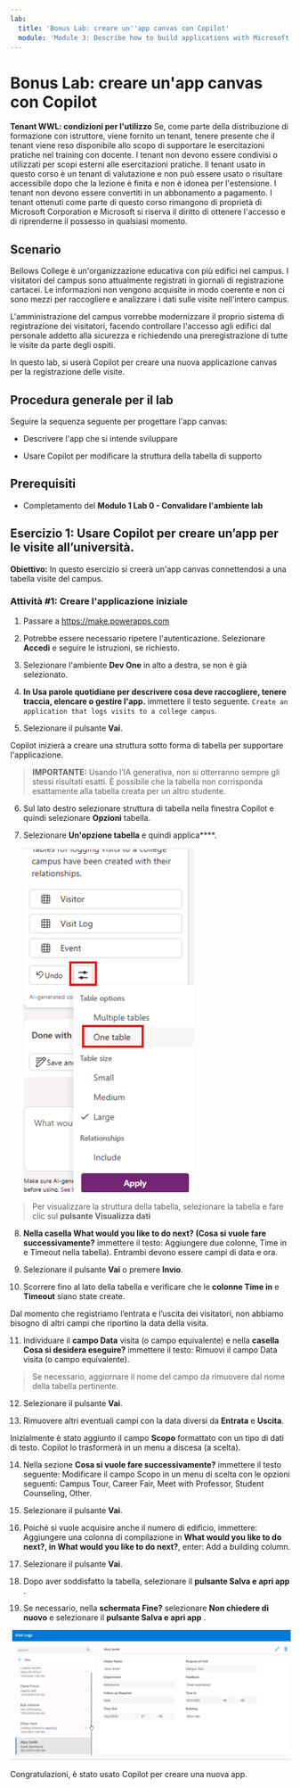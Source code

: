 ```yaml
---
lab:
  title: 'Bonus Lab: creare un''app canvas con Copilot'
  module: 'Module 3: Describe how to build applications with Microsoft Power Apps'
---
```


# Bonus Lab: creare un'app canvas con Copilot

**Tenant WWL: condizioni per l'utilizzo** Se, come parte della distribuzione di formazione con istruttore, viene fornito un tenant, tenere presente che il tenant viene reso disponibile allo scopo di supportare le esercitazioni pratiche nel training con docente. I tenant non devono essere condivisi o utilizzati per scopi esterni alle esercitazioni pratiche. Il tenant usato in questo corso è un tenant di valutazione e non può essere usato o risultare accessibile dopo che la lezione è finita e non è idonea per l'estensione. I tenant non devono essere convertiti in un abbonamento a pagamento. I tenant ottenuti come parte di questo corso rimangono di proprietà di Microsoft Corporation e Microsoft si riserva il diritto di ottenere l'accesso e di riprenderne il possesso in qualsiasi momento. 

## Scenario

Bellows College è un'organizzazione educativa con più edifici nel campus. I visitatori del campus sono attualmente registrati in giornali di registrazione cartacei. Le informazioni non vengono acquisite in modo coerente e non ci sono mezzi per raccogliere e analizzare i dati sulle visite nell'intero campus.

L'amministrazione del campus vorrebbe modernizzare il proprio sistema di registrazione dei visitatori, facendo controllare l'accesso agli edifici dal personale addetto alla sicurezza e richiedendo una preregistrazione di tutte le visite da parte degli ospiti.

In questo lab, si userà Copilot per creare una nuova applicazione canvas per la registrazione delle visite. 

## Procedura generale per il lab

Seguire la sequenza seguente per progettare l'app canvas:

- Descrivere l'app che si intende sviluppare

- Usare Copilot per modificare la struttura della tabella di supporto

 ## Prerequisiti

- Completamento del **Modulo 1 Lab 0 - Convalidare l'ambiente lab**

## Esercizio 1: Usare Copilot per creare un’app per le visite all’università.

**Obiettivo:** In questo esercizio si creerà un'app canvas connettendosi a una tabella visite del campus.

### Attività \#1: Creare l'applicazione iniziale

1. Passare a https://make.powerapps.com

2. Potrebbe essere necessario ripetere l'autenticazione. Selezionare **Accedi** e seguire le istruzioni, se richiesto.

3. Selezionare l'ambiente **Dev One** in alto a destra, se non è già selezionato.

4. **In Usa parole quotidiane per descrivere cosa deve raccogliere, tenere traccia, elencare o gestire l'app.** immettere il testo seguente. `Create an application that logs visits to a college campus`. 

5. Selezionare il pulsante **Vai**.

Copilot inizierà a creare una struttura sotto forma di tabella per supportare l'applicazione. 

> **IMPORTANTE:** Usando l’IA generativa, non si otterranno sempre gli stessi risultati esatti. È possibile che la tabella non corrisponda esattamente alla tabella creata per un altro studente. 

6. Sul lato destro selezionare struttura di tabella nella finestra Copilot e quindi selezionare **Opzioni** tabella.

7. Selezionare **Un'opzione tabella** e quindi applica****.
 
    ![Screenshot della struttura Table appena creata](media/bonus-lab-tablestr.png)


> Per visualizzare la struttura della tabella, selezionare la tabella e fare clic sul **pulsante Visualizza dati** 

8. **Nella casella What would you like to do next? (Cosa si vuole fare successivamente?** immettere il testo: Aggiungere due colonne, Time in e Timeout nella tabella). Entrambi devono essere campi di data e ora. 

9. Selezionare il pulsante **Vai** o premere **Invio**. 

10. Scorrere fino al lato della tabella e verificare che le **colonne Time in** e **Timeout** siano state create. 

Dal momento che registriamo l’entrata e l’uscita dei visitatori, non abbiamo bisogno di altri campi che riportino la data della visita. 

11. Individuare il **campo Data** visita (o campo equivalente) e nella **casella Cosa si desidera eseguire?** immettere il testo: Rimuovi il campo Data visita (o campo equivalente). 

>Se necessario, aggiornare il nome del campo da rimuovere dal nome della tabella pertinente.

12. Selezionare il pulsante **Vai**. 

13. Rimuovere altri eventuali campi con la data diversi da **Entrata** e **Uscita**. 

Inizialmente è stato aggiunto il campo **Scopo** formattato con un tipo di dati di testo. Copilot lo trasformerà in un menu a discesa (a scelta). 

14. Nella sezione **Cosa si vuole fare successivamente?** immettere il testo seguente: Modificare il campo Scopo in un menu di scelta con le opzioni seguenti: Campus Tour, Career Fair, Meet with Professor, Student Counseling, Other. 

15. Selezionare il pulsante **Vai**. 

16. Poiché si vuole acquisire anche il numero di edificio, immettere: Aggiungere una colonna di compilazione in **What would you like to do next?, in What would you like to do next?**, enter: Add a building column. 

17. Selezionare il pulsante **Vai**. 

18. Dopo aver soddisfatto la tabella, selezionare il **pulsante Salva e apri app** . 

19. Se necessario, nella **schermata Fine?** selezionare **Non chiedere di nuovo** e selezionare il **pulsante Salva e apri app** . 

![Screenshot dell'app appena creata](media/bonus-lab-copilot-02.png)

Congratulazioni, è stato usato Copilot per creare una nuova app. 

